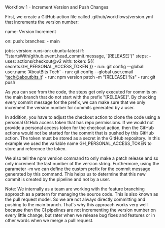 Workflow 1 - Increment Version and Push Changes

First, we create a GitHub action file called .github/workflows/version.yml that increments the version number:

name: Version Increment

on:
  push:
    branches:
      - main

jobs:
  version:
    runs-on: ubuntu-latest
    if: "!startsWith(github.event.head_commit.message, '[RELEASE]')"
    steps:
      - uses: actions/checkout@v2
        with:
          token: ${{ secrets.GH_PERSONAL_ACCESS_TOKEN }}
      - run: git config --global user.name 'AboutBits Tech'
      - run: git config --global user.email 'tech@aboutbits.it'
      - run: npm version patch -m "[RELEASE] %s"
      - run: git push

As you can see from the code, the steps get only executed for commits on the main branch that do not start with the prefix "[RELEASE]".
By checking every commit message for the prefix, we can make sure that we only increment the version number for commits generated by a user.

In addition, you have to adjust the checkout action to clone the code using a personal GitHub access token that has repo permissions. 
If we would not provide a personal access token for the checkout action, then the GitHub actions would not be started for the commit that is pushed by this GitHub action. 
The token must be stored as a secret in the GitHub repository. In this example we used the variable name GH_PERSONAL_ACCESS_TOKEN to store and reference the token.

We also tell the npm version command to only make a patch release and so only increment the last number of the version string.
Furthermore, using the parameter -m we can define the custom prefix for the commit message generated by this command. 
This helps us to determine that this new commit is created by the pipeline and not by a user.

Note: We internally as a team are working with the feature branching approach as a pattern for managing the source code. 
This is also known as the pull request model. So we are not always directly committing and pushing to the main branch. 
That's why this approach works very well because then the CI pipelines are not incrementing the version number on every little change, 
but rater when we release bug fixes and features or in other words when we merge a pull request.
